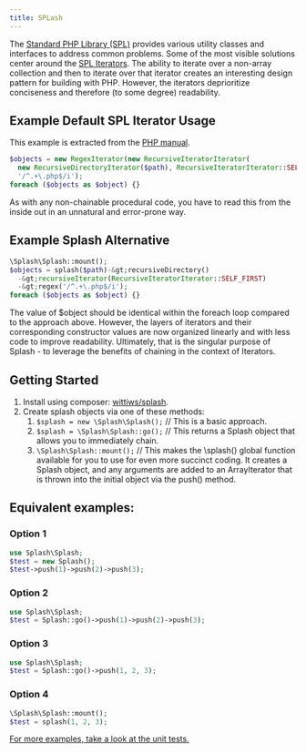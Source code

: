 ```yaml
---
title: SPLash
---
```


The <a href="http://www.php.net/manual/en/intro.spl.php">Standard PHP Library (SPL)</a> provides various utility classes and interfaces to address common problems. Some of the most visible solutions center around the <a href="http://www.php.net/manual/en/spl.iterators.php">SPL Iterators</a>. The ability to iterate over a non-array collection and then to iterate over that iterator creates an interesting design pattern for building with PHP. However, the iterators deprioritize conciseness and therefore (to some degree) readability.

## Example Default SPL Iterator Usage

This example is extracted from the <a href="http://www.php.net/manual/en/class.recursivedirectoryiterator.php">PHP manual</a>.

```php 
$objects = new RegexIterator(new RecursiveIteratorIterator(
  new RecursiveDirectoryIterator($path), RecursiveIteratorIterator::SELF_FIRST),
  '/^.+\.php$/i');
foreach ($objects as $object) {}
```

As with any non-chainable procedural code, you have to read this from the inside out in an unnatural and error-prone way.

## Example Splash Alternative

```php
\Splash\Splash::mount();
$objects = splash($path)-&gt;recursiveDirectory()
  -&gt;recursiveIterator(RecursiveIteratorIterator::SELF_FIRST)
  -&gt;regex('/^.+\.php$/i');
foreach ($objects as $object) {}
```

The value of $object should be identical within the foreach loop compared to the approach above. However, the layers of iterators and their corresponding constructor values are now organized linearly and with less code to improve readability. Ultimately, that is the singular purpose of Splash - to leverage the benefits of chaining in the context of Iterators.

## Getting Started

1. Install using composer: <a href="https://packagist.org/packages/wittiws/splash">wittiws/splash</a>.
1. Create splash objects via one of these methods:
   1. `$splash = new \Splash\Splash();` // This is a basic approach.
   1. `$splash = \Splash\Splash::go();` // This returns a Splash object that allows you to immediately chain.
   1. `\Splash\Splash::mount();` // This makes the \splash() global function available for you to use for even more succinct coding. It creates a Splash object, and any arguments are added to an ArrayIterator that is thrown into the initial object via the push() method.

## Equivalent examples:

### Option 1

```php
use Splash\Splash;
$test = new Splash();
$test->push(1)->push(2)->push(3);
```

### Option 2

```php
use Splash\Splash;
$test = Splash::go()->push(1)->push(2)->push(3);
```

### Option 3

```php 
use Splash\Splash;
$test = Splash::go()->push(1, 2, 3);
```

### Option 4

```php
\Splash\Splash::mount();
$test = splash(1, 2, 3);
```

<a href="https://github.com/brainite/splash/tree/master/src/Tests">For more examples, take a look at the unit tests.</a>
